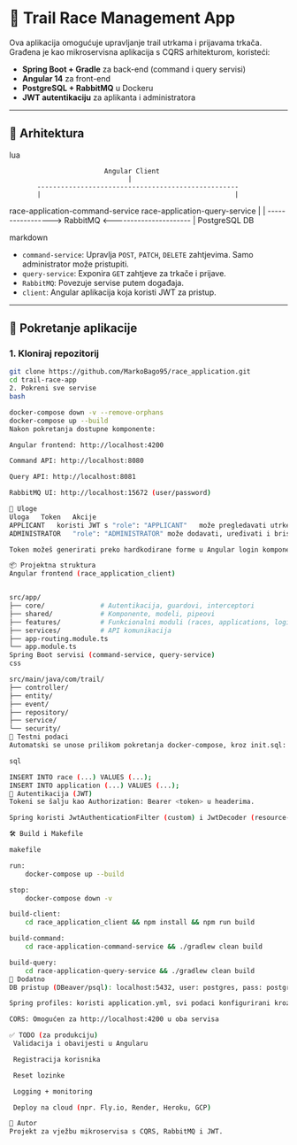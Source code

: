 

# 🏃‍ Trail Race Management App

Ova aplikacija omogućuje upravljanje trail utrkama i prijavama trkača. Građena je kao mikroservisna aplikacija s CQRS arhitekturom, koristeći:
- **Spring Boot + Gradle** za back-end (command i query servisi)
- **Angular 14** za front-end
- **PostgreSQL + RabbitMQ** u Dockeru
- **JWT autentikaciju** za aplikanta i administratora

---

## 🧱 Arhitektura

lua


                            Angular Client
                                  |
           ---------------------------------------------------
           |                                                 |
  race-application-command-service               race-application-query-service
           |                                                 |
           -----------------> RabbitMQ <----------------------
                                  |
                             PostgreSQL DB


 
markdown


- `command-service`: Upravlja `POST`, `PATCH`, `DELETE` zahtjevima. Samo administrator može pristupiti.
- `query-service`: Exponira `GET` zahtjeve za trkače i prijave.
- `RabbitMQ`: Povezuje servise putem događaja.
- `client`: Angular aplikacija koja koristi JWT za pristup.

---

## 🚀 Pokretanje aplikacije

### 1. Kloniraj repozitorij
```bash
git clone https://github.com/MarkoBago95/race_application.git
cd trail-race-app
2. Pokreni sve servise
bash

docker-compose down -v --remove-orphans
docker-compose up --build
Nakon pokretanja dostupne komponente:

Angular frontend: http://localhost:4200

Command API: http://localhost:8080

Query API: http://localhost:8081

RabbitMQ UI: http://localhost:15672 (user/password)

👤 Uloge
Uloga	Token	Akcije
APPLICANT	koristi JWT s "role": "APPLICANT"	može pregledavati utrke, prijaviti se, brisati prijave
ADMINISTRATOR	"role": "ADMINISTRATOR"	može dodavati, uređivati i brisati utrke

Token možeš generirati preko hardkodirane forme u Angular login komponenti, ili koristiti Postman s već generiranim JWT.

📦 Projektna struktura
Angular frontend (race_application_client)


src/app/
├── core/              # Autentikacija, guardovi, interceptori
├── shared/            # Komponente, modeli, pipeovi
├── features/          # Funkcionalni moduli (races, applications, login)
├── services/          # API komunikacija
├── app-routing.module.ts
└── app.module.ts
Spring Boot servisi (command-service, query-service)
css

src/main/java/com/trail/
├── controller/
├── entity/
├── event/
├── repository/
├── service/
└── security/
🧪 Testni podaci
Automatski se unose prilikom pokretanja docker-compose, kroz init.sql:

sql

INSERT INTO race (...) VALUES (...);
INSERT INTO application (...) VALUES (...);
🔐 Autentikacija (JWT)
Tokeni se šalju kao Authorization: Bearer <token> u headerima.

Spring koristi JwtAuthenticationFilter (custom) i JwtDecoder (resource-server).

🛠️ Build i Makefile

makefile

run:
	docker-compose up --build

stop:
	docker-compose down -v

build-client:
	cd race_application_client && npm install && npm run build

build-command:
	cd race-application-command-service && ./gradlew clean build

build-query:
	cd race-application-query-service && ./gradlew clean build
📎 Dodatno
DB pristup (DBeaver/psql): localhost:5432, user: postgres, pass: postgres

Spring profiles: koristi application.yml, svi podaci konfigurirani kroz env promjenjive

CORS: Omogućen za http://localhost:4200 u oba servisa

✅ TODO (za produkciju)
 Validacija i obavijesti u Angularu

 Registracija korisnika

 Reset lozinke

 Logging + monitoring

 Deploy na cloud (npr. Fly.io, Render, Heroku, GCP)

🧠 Autor
Projekt za vježbu mikroservisa s CQRS, RabbitMQ i JWT.
